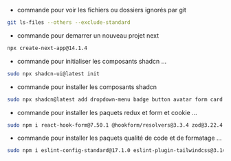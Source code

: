 * commande pour voir les fichiers ou dossiers ignorés par git
 ```bash
git ls-files --others --exclude-standard
 ```
* commande pour demarrer un nouveau projet next
 ```bash
npx create-next-app@14.1.4
 ```
* commande pour initialiser les composants shadcn ...
```bash
sudo npx shadcn-ui@latest init
```

* commande pour installer les composants shadcn
```bash
sudo npx shadcn@latest add dropdown-menu badge button avatar form card input label menubar pagination skeleton sheet tabs textarea select

```
* commande pour installer les paquets redux et form et cookie ...
```bash
sudo npm i react-hook-form@7.50.1 @hookform/resolvers@3.3.4 zod@3.22.4 react-toastify@10.0.4 react-redux@9.1.0 @reduxjs/toolkit@2.1.0 async-mutex@0.4.1 cookies-next@4.1.1 axios@1.6.7 date-fns@3.3.1 react-select@5.8.0
```

* commande pour installer les paquets qualité de code et de formatage ...
```bash
sudo npm i eslint-config-standard@17.1.0 eslint-plugin-tailwindcss@3.14.1 eslint-config-prettier@9.1.0 prettier@3.2.4 sharp@0.33.2
```

